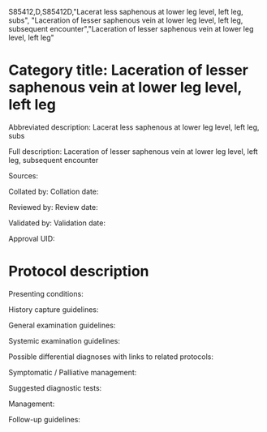 S85412,D,S85412D,"Lacerat less saphenous at lower leg level, left leg, subs", "Laceration of lesser saphenous vein at lower leg level, left leg, subsequent encounter","Laceration of lesser saphenous vein at lower leg level, left leg"
# Category title: Laceration of lesser saphenous vein at lower leg level, left leg

Abbreviated description: Lacerat less saphenous at lower leg level, left leg, subs

Full description: Laceration of lesser saphenous vein at lower leg level, left leg, subsequent encounter

Sources:

Collated by:
Collation date:

Reviewed by:
Review date:

Validated by:
Validation date:

Approval UID:

# Protocol description

Presenting conditions:

History capture guidelines:

General examination guidelines:

Systemic examination guidelines:

Possible differential diagnoses with links to related protocols:

Symptomatic / Palliative management:

Suggested diagnostic tests:

Management:

Follow-up guidelines:
